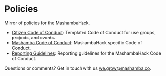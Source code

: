Policies
========

Mirror of policies for the MashambaHack. 

* [Citizen Code of Conduct](citizen_code_of_conduct.md): Templated Code of Conduct for use groups, projects, and events.
* [Mashamba Code of Conduct](mashamba_code_of_conduct.md): MashambaHack specific Code of Conduct.
* [Reporting Guidelines](reporting_guidelines.md): Reporting guidelines for the MashambaHack Code of Conduct.

Questions or comments? Get in touch with us we.grow@mashamba.co.
